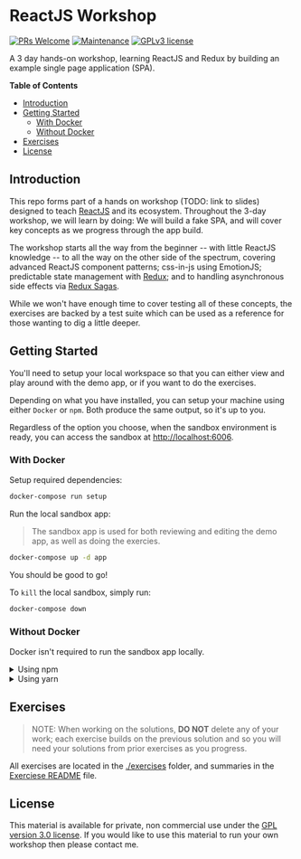 # ReactJS Workshop
[![PRs Welcome](https://img.shields.io/badge/PRs-welcome-green.svg?style=flat-square&logo=Github)](http://makeapullrequest.com)
[![Maintenance](https://img.shields.io/badge/Maintained%3F-yes-green.svg?style=flat-square)](https://github.com/tgallacher/reactjs-workshop/graphs/commit-activity)
[![GPLv3 license](https://img.shields.io/badge/License-GPLv3-blue.svg)](https://github.com/tgallacher/reactjs-workshop/blob/master/LICENSE)


A 3 day hands-on workshop, learning ReactJS and Redux by building an example single page application (SPA).

**Table of Contents**
<!-- TOC depthFrom:2 depthTo:3 -->

- [Introduction](#introduction)
- [Getting Started](#getting-started)
  - [With Docker](#with-docker)
  - [Without Docker](#without-docker)
- [Exercises](#exercises)
- [License](#license)

<!-- /TOC -->

## Introduction
This repo forms part of a hands on workshop (TODO: link to slides) designed to teach [ReactJS](https://reactjs.org) and its ecosystem. Throughout the 3-day workshop, we will learn by doing: We will build a fake SPA, and will cover key concepts as we progress through the app build.

The workshop starts all the way from the beginner -- with little ReactJS knowledge -- to all the way on the other side of the spectrum, covering advanced ReactJS component patterns; css-in-js using EmotionJS; predictable state management with [Redux](https://redux.js.org/); and to handling asynchronous side effects via [Redux Sagas](https://redux-saga.js.org/).

While we won't have enough time to cover testing all of these concepts, the exercises are backed by a test suite which can be used as a reference for those wanting to dig a little deeper.


## Getting Started
You'll need to setup your local workspace so that you can either view and play around with the demo app, or if you want to do the exercises.

Depending on what you have installed, you can setup your machine using either `Docker` or `npm`. Both produce the same output, so it's up to you.

Regardless of the option you choose, when the sandbox environment is ready, you can access the sandbox at [http://localhost:6006](http://localhost:6006).

### With Docker
Setup required dependencies:

```sh
docker-compose run setup
```

Run the local sandbox app:
> The sandbox app is used for both reviewing and editing the demo app, as well as doing the exercies.

```sh
docker-compose up -d app
```

You should be good to go!

To `kill` the local sandbox, simply run:

```sh
docker-compose down
```

### Without Docker
Docker isn't required to run the sandbox app locally.

<details>
<summary>Using npm</summary>

#### Install dependencies
```sh
npm install # or just, npm i
```

#### Run the local sandbox app:
The sandbox app is used for both reviewing and editing the demo app, as well as doing the exercies.

> **Note:** Each of these will consume a terminal window, so you will need more than 1 terminal window!

```sh
npm run server
```

and in a separate terminal,

```sh
npm start
```

To `kill` the local sandbox, simply `Ctrl+C` in each terminal window to stop the active process.
</details>

<details>
<summary>Using yarn</summary>

**Note**: At present, this repo uses `npm` as the package manager, and so if you plan on using `yarn`, you might have to remove the `package-lock.json` file, as this typically throws a warning from yarn (and vice-versa). For now, please don't try to commit a `yarn.lock` file back to this repo.

#### Install dependencies
```sh
yarn install # or just, yarn
```

#### Run the local sandbox app:
The sandbox app is used for both reviewing and editing the demo app, as well as doing the exercies.

> **Note:** Each of these will consume a terminal window, so you will need more than 1 terminal window!

```sh
yarn server
```

and in a separate terminal,

```sh
yarn start
```

To `kill` the local sandbox, simply `Ctrl+C` in each terminal window to stop the active process.
</details>

## Exercises
> NOTE: When working on the solutions, **DO NOT** delete any of your work; each exercise builds on the previous solution and so you will need your solutions from prior exercises as you progress.

All exercises are located in the [./exercises](./exercises) folder, and summaries in the [Exerciese README](./exercises) file.

## License
This material is available for private, non commercial use under the [GPL version 3.0 license](./LICENSE). If you would like to use this material to run your own workshop then please contact me.
